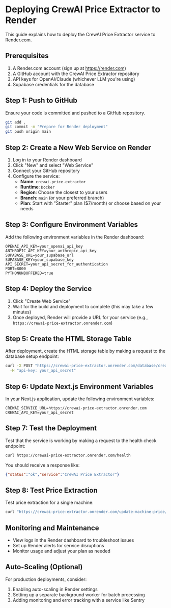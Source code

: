 # Deploying CrewAI Price Extractor to Render

This guide explains how to deploy the CrewAI Price Extractor service to Render.com.

## Prerequisites

1. A Render.com account (sign up at https://render.com)
2. A GitHub account with the CrewAI Price Extractor repository
3. API keys for OpenAI/Claude (whichever LLM you're using)
4. Supabase credentials for the database

## Step 1: Push to GitHub

Ensure your code is committed and pushed to a GitHub repository.

```bash
git add .
git commit -m "Prepare for Render deployment"
git push origin main
```

## Step 2: Create a New Web Service on Render

1. Log in to your Render dashboard
2. Click "New" and select "Web Service"
3. Connect your GitHub repository
4. Configure the service:
   - **Name**: `crewai-price-extractor`
   - **Runtime**: `Docker`
   - **Region**: Choose the closest to your users
   - **Branch**: `main` (or your preferred branch)
   - **Plan**: Start with "Starter" plan ($7/month) or choose based on your needs

## Step 3: Configure Environment Variables

Add the following environment variables in the Render dashboard:

```
OPENAI_API_KEY=your_openai_api_key
ANTHROPIC_API_KEY=your_anthropic_api_key
SUPABASE_URL=your_supabase_url
SUPABASE_KEY=your_supabase_key
API_SECRET=your_api_secret_for_authentication
PORT=8000
PYTHONUNBUFFERED=true
```

## Step 4: Deploy the Service

1. Click "Create Web Service"
2. Wait for the build and deployment to complete (this may take a few minutes)
3. Once deployed, Render will provide a URL for your service (e.g., `https://crewai-price-extractor.onrender.com`)

## Step 5: Create the HTML Storage Table

After deployment, create the HTML storage table by making a request to the database setup endpoint:

```bash
curl -X POST "https://crewai-price-extractor.onrender.com/database/create-html-table" \
  -H "api-key: your_api_secret"
```

## Step 6: Update Next.js Environment Variables

In your Next.js application, update the following environment variables:

```
CREWAI_SERVICE_URL=https://crewai-price-extractor.onrender.com
CREWAI_API_KEY=your_api_secret
```

## Step 7: Test the Deployment

Test that the service is working by making a request to the health check endpoint:

```bash
curl https://crewai-price-extractor.onrender.com/health
```

You should receive a response like:

```json
{"status":"ok","service":"CrewAI Price Extractor"}
```

## Step 8: Test Price Extraction

Test price extraction for a single machine:

```bash
curl "https://crewai-price-extractor.onrender.com/update-machine-price/your-machine-id?api_key=your_api_secret"
```

## Monitoring and Maintenance

- View logs in the Render dashboard to troubleshoot issues
- Set up Render alerts for service disruptions
- Monitor usage and adjust your plan as needed

## Auto-Scaling (Optional)

For production deployments, consider:

1. Enabling auto-scaling in Render settings
2. Setting up a separate background worker for batch processing
3. Adding monitoring and error tracking with a service like Sentry 